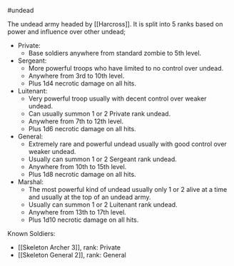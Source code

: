 #undead

The undead army headed by [[Harcross]].
It is split into 5 ranks based on power and influence over other undead;
- Private:
	- Base soldiers anywhere from standard zombie to 5th level.
- Sergeant:
	- More powerful troops who have limited to no control over undead.
	- Anywhere from 3rd to 10th level.
	- Plus 1d4 necrotic damage on all hits.
- Luitenant:
	- Very powerful troop usually with decent control over weaker undead.
	- Can usually summon 1 or 2 Private rank undead.
	- Anywhere from 7th to 12th level.
	- Plus 1d6 necrotic damage on all hits.
- General:
	- Extremely rare and powerful undead usually with good control over weaker undead.
	- Usually can summon 1 or 2 Sergeant rank undead.
	- Anywhere from 10th to 15th level.
	- Plus 1d8 necrotic damage on all hits.
- Marshal:
	- The most powerful kind of undead usually only 1 or 2 alive at a time and usually at the top of an undead army.
	- Usually can summon 1 or 2 Luitenant rank undead.
	- Anywhere from 13th to 17th level.
	- Plus 1d10 necrotic damage on all hits.

Known Soldiers:
- [[Skeleton Archer 3]], rank: Private
- [[Skeleton General 2]], rank: General